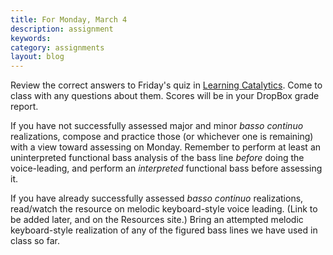 ```yaml
---
title: For Monday, March 4
description: assignment
keywords: 
category: assignments
layout: blog
---
```


Review the correct answers to Friday's quiz in [Learning Catalytics][LC]. Come to class with any questions about them. Scores will be in your DropBox grade report.

If you have not successfully assessed major and minor *basso continuo* realizations, compose and practice those (or whichever one is remaining) with a view toward assessing on Monday. Remember to perform at least an uninterpreted functional bass analysis of the bass line *before* doing the voice-leading, and perform an *interpreted* functional bass before assessing it.

If you have already successfully assessed *basso continuo* realizations, read/watch the resource on melodic keyboard-style voice leading. (Link to be added later, and on the Resources site.) Bring an attempted melodic keyboard-style realization of any of the figured bass lines we have used in class so far.

[syntax]: http://kshaffer.github.com/musicianshipResources/harmonicSyntax.html
[func]: http://kshaffer.github.com/musicianshipResources/harmonicFunctions.html
[cad]: http://kshaffer.github.com/musicianshipResources/cadenceTypes.html
[RN]: http://kshaffer.github.com/musicianshipResources/RNfromFB.html
[LC]: http://www.learningcatalytics.com
[triads]: http://kshaffer.github.com/musicianshipResources/triads.html